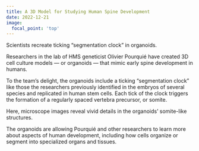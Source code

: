 ```yaml
---
title: A 3D Model for Studying Human Spine Development
date: 2022-12-21
image:
  focal_point: 'top'
---
```


Scientists recreate ticking “segmentation clock” in organoids.

<!--more-->

Researchers in the lab of HMS geneticist Olivier Pourquié have created 3D cell culture models — or organoids — that mimic early spine development in humans.

To the team’s delight, the organoids include a ticking “segmentation clock” like those the researchers previously identified in the embryos of several species and replicated in human stem cells. Each tick of the clock triggers the formation of a regularly spaced vertebra precursor, or somite.

Here, microscope images reveal vivid details in the organoids’ somite-like structures.

The organoids are allowing Pourquié and other researchers to learn more about aspects of human development, including how cells organize or segment into specialized organs and tissues.
